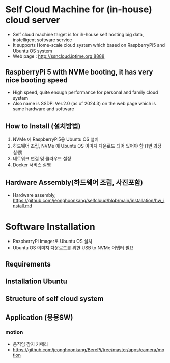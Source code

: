 
# Self Cloud Machine for (in-house) cloud server
- Self cloud machine target is for ih-house self hosting big data, instelligent software service
- It supports Home-scale cloud system which based on RaspberryPi5 and Ubuntu OS system
- Web page : http://ssncloud.iptime.org:8888

## RaspberryPi 5 with NVMe booting, it has very nice booting speed
- High speed, quite enough performance for personal and family cloud system
- Also name is SSDPi Ver.2.0 (as of 2024.3) on the web page which is same hardware and software


## How to Install (설치방법)
1. NVMe 에 RaspberryPi5용 Ubuntu OS 설치
2. 하드웨어 조립, NVMe 에 Ubuntu OS 이미지 다운로드 되어 있어야 함 (1번 과정 실행) 
3. 네트워크 연결 및 클라우드 설정
4. Docker 서비스 실행 


## Hardware Assembly(하드웨어 조립, 사진포함)
- Hardware assembly, https://github.com/jeonghoonkang/selfcloud/blob/main/installation/hw_install.md


# Software Installation
- RaspberryPi Imager로 Ubuntu OS 설치
- Ubuntu OS 이미지 다운로드를 위한 USB to NVMe 어댑터 필요


## Requirements
## Installation Ubuntu
## Structure of self cloud system
## Application (응용SW)
### motion
- 움직임 감지 카메라
- https://github.com/jeonghoonkang/BerePi/tree/master/apps/camera/motion

